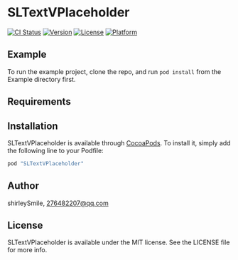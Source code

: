 # SLTextVPlaceholder

[![CI Status](http://img.shields.io/travis/shirleySmile/SLTextVPlaceholder.svg?style=flat)](https://travis-ci.org/shirleySmile/SLTextVPlaceholder)
[![Version](https://img.shields.io/cocoapods/v/SLTextVPlaceholder.svg?style=flat)](http://cocoapods.org/pods/SLTextVPlaceholder)
[![License](https://img.shields.io/cocoapods/l/SLTextVPlaceholder.svg?style=flat)](http://cocoapods.org/pods/SLTextVPlaceholder)
[![Platform](https://img.shields.io/cocoapods/p/SLTextVPlaceholder.svg?style=flat)](http://cocoapods.org/pods/SLTextVPlaceholder)

## Example

To run the example project, clone the repo, and run `pod install` from the Example directory first.

## Requirements

## Installation

SLTextVPlaceholder is available through [CocoaPods](http://cocoapods.org). To install
it, simply add the following line to your Podfile:

```ruby
pod "SLTextVPlaceholder"
```

## Author

shirleySmile, 276482207@qq.com

## License

SLTextVPlaceholder is available under the MIT license. See the LICENSE file for more info.
